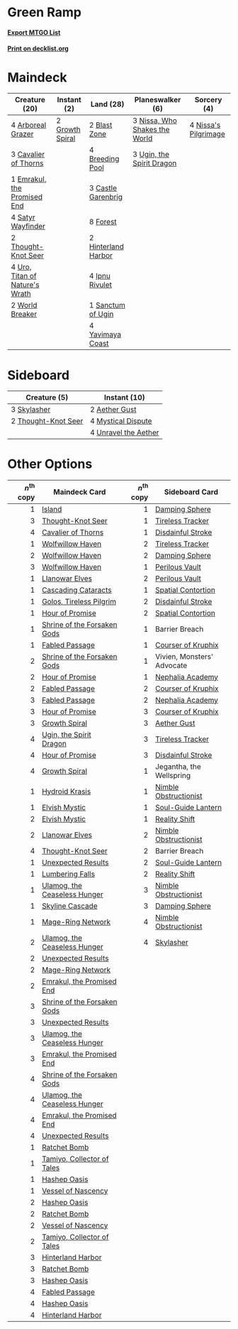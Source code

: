 # Green Ramp

#### [Export MTGO List](../collection/Green%20Ramp/Green%20Ramp.txt)
#### [Print on decklist.org](http://decklist.org/?deckmain=4%09Arboreal%20Grazer%0A2%09Blast%20Zone%0A4%09Breeding%20Pool%0A3%09Castle%20Garenbrig%0A3%09Cavalier%20of%20Thorns%0A1%09Emrakul,%20the%20Promised%20End%0A8%09Forest%0A2%09Growth%20Spiral%0A2%09Hinterland%20Harbor%0A4%09Ipnu%20Rivulet%0A4%09Nissa's%20Pilgrimage%0A3%09Nissa,%20Who%20Shakes%20the%20World%0A1%09Sanctum%20of%20Ugin%0A4%09Satyr%20Wayfinder%0A2%09Thought-Knot%20Seer%0A3%09Ugin,%20the%20Spirit%20Dragon%0A4%09Uro,%20Titan%20of%20Nature's%20Wrath%0A2%09World%20Breaker%0A4%09Yavimaya%20Coast&deckside=2%09Aether%20Gust%0A4%09Mystical%20Dispute%0A3%09Skylasher%0A2%09Thought-Knot%20Seer%0A4%09Unravel%20the%20Aether)
# Maindeck

|                                              Creature (20)                                              |                                       Instant (2)                                        |                                          Land (28)                                           |                                            Planeswalker (6)                                            |                                          Sorcery (4)                                          |
|---------------------------------------------------------------------------------------------------------|------------------------------------------------------------------------------------------|----------------------------------------------------------------------------------------------|--------------------------------------------------------------------------------------------------------|-----------------------------------------------------------------------------------------------|
|4 [Arboreal Grazer](http://gatherer.wizards.com/Pages/Card/Details.aspx?multiverseid=461076)             |2 [Growth Spiral](http://gatherer.wizards.com/Pages/Card/Details.aspx?multiverseid=457322)|2 [Blast Zone](http://gatherer.wizards.com/Pages/Card/Details.aspx?multiverseid=461171)       |3 [Nissa, Who Shakes the World](http://gatherer.wizards.com/Pages/Card/Details.aspx?multiverseid=461096)|4 [Nissa's Pilgrimage](http://gatherer.wizards.com/Pages/Card/Details.aspx?multiverseid=433087)|
|3 [Cavalier of Thorns](http://gatherer.wizards.com/Pages/Card/Details.aspx?multiverseid=466921)          |                                                                                          |4 [Breeding Pool](http://gatherer.wizards.com/Pages/Card/Details.aspx?multiverseid=97088)     |3 [Ugin, the Spirit Dragon](http://gatherer.wizards.com/Pages/Card/Details.aspx?multiverseid=391948)    |                                                                                               |
|1 [Emrakul, the Promised End](http://gatherer.wizards.com/Pages/Card/Details.aspx?multiverseid=414295)   |                                                                                          |3 [Castle Garenbrig](http://gatherer.wizards.com/Pages/Card/Details.aspx?multiverseid=473202) |                                                                                                        |                                                                                               |
|4 [Satyr Wayfinder](http://gatherer.wizards.com/Pages/Card/Details.aspx?multiverseid=378508)             |                                                                                          |8 [Forest](http://gatherer.wizards.com/Pages/Card/Details.aspx?multiverseid=439860)           |                                                                                                        |                                                                                               |
|2 [Thought-Knot Seer](http://gatherer.wizards.com/Pages/Card/Details.aspx?multiverseid=407519)           |                                                                                          |2 [Hinterland Harbor](http://gatherer.wizards.com/Pages/Card/Details.aspx?multiverseid=443128)|                                                                                                        |                                                                                               |
|4 [Uro, Titan of Nature's Wrath](http://gatherer.wizards.com/Pages/Card/Details.aspx?multiverseid=476480)|                                                                                          |4 [Ipnu Rivulet](http://gatherer.wizards.com/Pages/Card/Details.aspx?multiverseid=430869)     |                                                                                                        |                                                                                               |
|2 [World Breaker](http://gatherer.wizards.com/Pages/Card/Details.aspx?multiverseid=407636)               |                                                                                          |1 [Sanctum of Ugin](http://gatherer.wizards.com/Pages/Card/Details.aspx?multiverseid=402022)  |                                                                                                        |                                                                                               |
|                                                                                                         |                                                                                          |4 [Yavimaya Coast](http://gatherer.wizards.com/Pages/Card/Details.aspx?multiverseid=129810)   |                                                                                                        |                                                                                               |


# Sideboard

|                                         Creature (5)                                         |                                         Instant (10)                                          |
|----------------------------------------------------------------------------------------------|-----------------------------------------------------------------------------------------------|
|3 [Skylasher](http://gatherer.wizards.com/Pages/Card/Details.aspx?multiverseid=369083)        |2 [Aether Gust](http://gatherer.wizards.com/Pages/Card/Details.aspx?multiverseid=466796)       |
|2 [Thought-Knot Seer](http://gatherer.wizards.com/Pages/Card/Details.aspx?multiverseid=407519)|4 [Mystical Dispute](http://gatherer.wizards.com/Pages/Card/Details.aspx?multiverseid=473020)  |
|                                                                                              |4 [Unravel the Aether](http://gatherer.wizards.com/Pages/Card/Details.aspx?multiverseid=378515)|


# Other Options

|*n*<sup>th</sup> copy|                                             Maindeck Card                                             |*n*<sup>th</sup> copy|                                         Sideboard Card                                         |
|--------------------:|-------------------------------------------------------------------------------------------------------|--------------------:|------------------------------------------------------------------------------------------------|
|                    1|[Island](http://gatherer.wizards.com/Pages/Card/Details.aspx?multiverseid=439857)                      |                    1|[Damping Sphere](http://gatherer.wizards.com/Pages/Card/Details.aspx?multiverseid=443101)       |
|                    3|[Thought-Knot Seer](http://gatherer.wizards.com/Pages/Card/Details.aspx?multiverseid=407519)           |                    1|[Tireless Tracker](http://gatherer.wizards.com/Pages/Card/Details.aspx?multiverseid=409997)     |
|                    4|[Cavalier of Thorns](http://gatherer.wizards.com/Pages/Card/Details.aspx?multiverseid=466921)          |                    1|[Disdainful Stroke](http://gatherer.wizards.com/Pages/Card/Details.aspx?multiverseid=420705)    |
|                    1|[Wolfwillow Haven](http://gatherer.wizards.com/Pages/Card/Details.aspx?multiverseid=476456)            |                    2|[Tireless Tracker](http://gatherer.wizards.com/Pages/Card/Details.aspx?multiverseid=409997)     |
|                    2|[Wolfwillow Haven](http://gatherer.wizards.com/Pages/Card/Details.aspx?multiverseid=476456)            |                    2|[Damping Sphere](http://gatherer.wizards.com/Pages/Card/Details.aspx?multiverseid=443101)       |
|                    3|[Wolfwillow Haven](http://gatherer.wizards.com/Pages/Card/Details.aspx?multiverseid=476456)            |                    1|[Perilous Vault](http://gatherer.wizards.com/Pages/Card/Details.aspx?multiverseid=383342)       |
|                    1|[Llanowar Elves](http://gatherer.wizards.com/Pages/Card/Details.aspx?multiverseid=129626)              |                    2|[Perilous Vault](http://gatherer.wizards.com/Pages/Card/Details.aspx?multiverseid=383342)       |
|                    1|[Cascading Cataracts](http://gatherer.wizards.com/Pages/Card/Details.aspx?multiverseid=426942)         |                    1|[Spatial Contortion](http://gatherer.wizards.com/Pages/Card/Details.aspx?multiverseid=407518)   |
|                    1|[Golos, Tireless Pilgrim](http://gatherer.wizards.com/Pages/Card/Details.aspx?multiverseid=466980)     |                    2|[Disdainful Stroke](http://gatherer.wizards.com/Pages/Card/Details.aspx?multiverseid=420705)    |
|                    1|[Hour of Promise](http://gatherer.wizards.com/Pages/Card/Details.aspx?multiverseid=430809)             |                    2|[Spatial Contortion](http://gatherer.wizards.com/Pages/Card/Details.aspx?multiverseid=407518)   |
|                    1|[Shrine of the Forsaken Gods](http://gatherer.wizards.com/Pages/Card/Details.aspx?multiverseid=402034) |                    1|Barrier Breach                                                                                  |
|                    1|[Fabled Passage](http://gatherer.wizards.com/Pages/Card/Details.aspx?multiverseid=473206)              |                    1|[Courser of Kruphix](http://gatherer.wizards.com/Pages/Card/Details.aspx?multiverseid=442153)   |
|                    2|[Shrine of the Forsaken Gods](http://gatherer.wizards.com/Pages/Card/Details.aspx?multiverseid=402034) |                    1|Vivien, Monsters' Advocate                                                                      |
|                    2|[Hour of Promise](http://gatherer.wizards.com/Pages/Card/Details.aspx?multiverseid=430809)             |                    1|[Nephalia Academy](http://gatherer.wizards.com/Pages/Card/Details.aspx?multiverseid=414512)     |
|                    2|[Fabled Passage](http://gatherer.wizards.com/Pages/Card/Details.aspx?multiverseid=473206)              |                    2|[Courser of Kruphix](http://gatherer.wizards.com/Pages/Card/Details.aspx?multiverseid=442153)   |
|                    3|[Fabled Passage](http://gatherer.wizards.com/Pages/Card/Details.aspx?multiverseid=473206)              |                    2|[Nephalia Academy](http://gatherer.wizards.com/Pages/Card/Details.aspx?multiverseid=414512)     |
|                    3|[Hour of Promise](http://gatherer.wizards.com/Pages/Card/Details.aspx?multiverseid=430809)             |                    3|[Courser of Kruphix](http://gatherer.wizards.com/Pages/Card/Details.aspx?multiverseid=442153)   |
|                    3|[Growth Spiral](http://gatherer.wizards.com/Pages/Card/Details.aspx?multiverseid=457322)               |                    3|[Aether Gust](http://gatherer.wizards.com/Pages/Card/Details.aspx?multiverseid=466796)          |
|                    4|[Ugin, the Spirit Dragon](http://gatherer.wizards.com/Pages/Card/Details.aspx?multiverseid=391948)     |                    3|[Tireless Tracker](http://gatherer.wizards.com/Pages/Card/Details.aspx?multiverseid=409997)     |
|                    4|[Hour of Promise](http://gatherer.wizards.com/Pages/Card/Details.aspx?multiverseid=430809)             |                    3|[Disdainful Stroke](http://gatherer.wizards.com/Pages/Card/Details.aspx?multiverseid=420705)    |
|                    4|[Growth Spiral](http://gatherer.wizards.com/Pages/Card/Details.aspx?multiverseid=457322)               |                    1|Jegantha, the Wellspring                                                                        |
|                    1|[Hydroid Krasis](http://gatherer.wizards.com/Pages/Card/Details.aspx?multiverseid=457327)              |                    1|[Nimble Obstructionist](http://gatherer.wizards.com/Pages/Card/Details.aspx?multiverseid=430729)|
|                    1|[Elvish Mystic](http://gatherer.wizards.com/Pages/Card/Details.aspx?multiverseid=389499)               |                    1|[Soul-Guide Lantern](http://gatherer.wizards.com/Pages/Card/Details.aspx?multiverseid=476488)   |
|                    2|[Elvish Mystic](http://gatherer.wizards.com/Pages/Card/Details.aspx?multiverseid=389499)               |                    1|[Reality Shift](http://gatherer.wizards.com/Pages/Card/Details.aspx?multiverseid=433023)        |
|                    2|[Llanowar Elves](http://gatherer.wizards.com/Pages/Card/Details.aspx?multiverseid=129626)              |                    2|[Nimble Obstructionist](http://gatherer.wizards.com/Pages/Card/Details.aspx?multiverseid=430729)|
|                    4|[Thought-Knot Seer](http://gatherer.wizards.com/Pages/Card/Details.aspx?multiverseid=407519)           |                    2|Barrier Breach                                                                                  |
|                    1|[Unexpected Results](http://gatherer.wizards.com/Pages/Card/Details.aspx?multiverseid=366248)          |                    2|[Soul-Guide Lantern](http://gatherer.wizards.com/Pages/Card/Details.aspx?multiverseid=476488)   |
|                    1|[Lumbering Falls](http://gatherer.wizards.com/Pages/Card/Details.aspx?multiverseid=401943)             |                    2|[Reality Shift](http://gatherer.wizards.com/Pages/Card/Details.aspx?multiverseid=433023)        |
|                    1|[Ulamog, the Ceaseless Hunger](http://gatherer.wizards.com/Pages/Card/Details.aspx?multiverseid=402079)|                    3|[Nimble Obstructionist](http://gatherer.wizards.com/Pages/Card/Details.aspx?multiverseid=430729)|
|                    1|[Skyline Cascade](http://gatherer.wizards.com/Pages/Card/Details.aspx?multiverseid=402038)             |                    3|[Damping Sphere](http://gatherer.wizards.com/Pages/Card/Details.aspx?multiverseid=443101)       |
|                    1|[Mage-Ring Network](http://gatherer.wizards.com/Pages/Card/Details.aspx?multiverseid=398533)           |                    4|[Nimble Obstructionist](http://gatherer.wizards.com/Pages/Card/Details.aspx?multiverseid=430729)|
|                    2|[Ulamog, the Ceaseless Hunger](http://gatherer.wizards.com/Pages/Card/Details.aspx?multiverseid=402079)|                    4|[Skylasher](http://gatherer.wizards.com/Pages/Card/Details.aspx?multiverseid=369083)            |
|                    2|[Unexpected Results](http://gatherer.wizards.com/Pages/Card/Details.aspx?multiverseid=366248)          |                     |                                                                                                |
|                    2|[Mage-Ring Network](http://gatherer.wizards.com/Pages/Card/Details.aspx?multiverseid=398533)           |                     |                                                                                                |
|                    2|[Emrakul, the Promised End](http://gatherer.wizards.com/Pages/Card/Details.aspx?multiverseid=414295)   |                     |                                                                                                |
|                    3|[Shrine of the Forsaken Gods](http://gatherer.wizards.com/Pages/Card/Details.aspx?multiverseid=402034) |                     |                                                                                                |
|                    3|[Unexpected Results](http://gatherer.wizards.com/Pages/Card/Details.aspx?multiverseid=366248)          |                     |                                                                                                |
|                    3|[Ulamog, the Ceaseless Hunger](http://gatherer.wizards.com/Pages/Card/Details.aspx?multiverseid=402079)|                     |                                                                                                |
|                    3|[Emrakul, the Promised End](http://gatherer.wizards.com/Pages/Card/Details.aspx?multiverseid=414295)   |                     |                                                                                                |
|                    4|[Shrine of the Forsaken Gods](http://gatherer.wizards.com/Pages/Card/Details.aspx?multiverseid=402034) |                     |                                                                                                |
|                    4|[Ulamog, the Ceaseless Hunger](http://gatherer.wizards.com/Pages/Card/Details.aspx?multiverseid=402079)|                     |                                                                                                |
|                    4|[Emrakul, the Promised End](http://gatherer.wizards.com/Pages/Card/Details.aspx?multiverseid=414295)   |                     |                                                                                                |
|                    4|[Unexpected Results](http://gatherer.wizards.com/Pages/Card/Details.aspx?multiverseid=366248)          |                     |                                                                                                |
|                    1|[Ratchet Bomb](http://gatherer.wizards.com/Pages/Card/Details.aspx?multiverseid=370623)                |                     |                                                                                                |
|                    1|[Tamiyo, Collector of Tales](http://gatherer.wizards.com/Pages/Card/Details.aspx?multiverseid=461147)  |                     |                                                                                                |
|                    1|[Hashep Oasis](http://gatherer.wizards.com/Pages/Card/Details.aspx?multiverseid=430866)                |                     |                                                                                                |
|                    1|[Vessel of Nascency](http://gatherer.wizards.com/Pages/Card/Details.aspx?multiverseid=442182)          |                     |                                                                                                |
|                    2|[Hashep Oasis](http://gatherer.wizards.com/Pages/Card/Details.aspx?multiverseid=430866)                |                     |                                                                                                |
|                    2|[Ratchet Bomb](http://gatherer.wizards.com/Pages/Card/Details.aspx?multiverseid=370623)                |                     |                                                                                                |
|                    2|[Vessel of Nascency](http://gatherer.wizards.com/Pages/Card/Details.aspx?multiverseid=442182)          |                     |                                                                                                |
|                    2|[Tamiyo, Collector of Tales](http://gatherer.wizards.com/Pages/Card/Details.aspx?multiverseid=461147)  |                     |                                                                                                |
|                    3|[Hinterland Harbor](http://gatherer.wizards.com/Pages/Card/Details.aspx?multiverseid=443128)           |                     |                                                                                                |
|                    3|[Ratchet Bomb](http://gatherer.wizards.com/Pages/Card/Details.aspx?multiverseid=370623)                |                     |                                                                                                |
|                    3|[Hashep Oasis](http://gatherer.wizards.com/Pages/Card/Details.aspx?multiverseid=430866)                |                     |                                                                                                |
|                    4|[Fabled Passage](http://gatherer.wizards.com/Pages/Card/Details.aspx?multiverseid=473206)              |                     |                                                                                                |
|                    4|[Hashep Oasis](http://gatherer.wizards.com/Pages/Card/Details.aspx?multiverseid=430866)                |                     |                                                                                                |
|                    4|[Hinterland Harbor](http://gatherer.wizards.com/Pages/Card/Details.aspx?multiverseid=443128)           |                     |                                                                                                |

